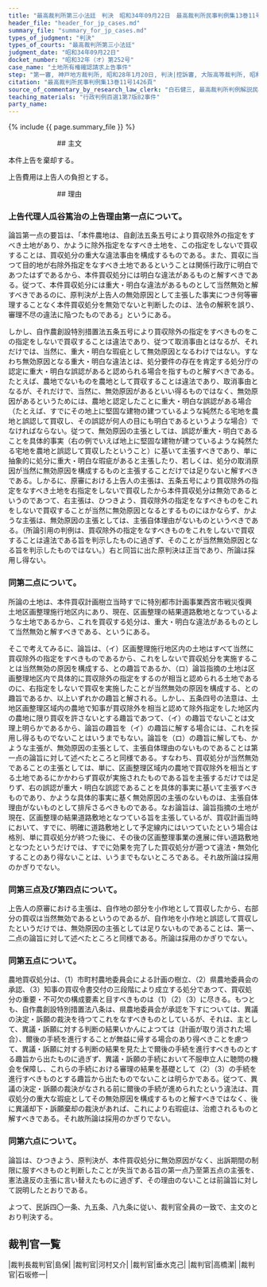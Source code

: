 ```yaml
---
title: "最高裁判所第三小法廷　判決　昭和34年09月22日　最高裁判所民事判例集13巻11号1426頁"
header_file: "header_for_jp_cases.md"
summary_file: "summary_for_jp_cases.md"
types_of_judgment: "判決"
types_of_courts: "最高裁判所第三小法廷"
judgment_date: "昭和34年09月22日"
docket_number: "昭和32年（オ）第252号"
case_name: "土地所有権確認請求上告事件"
step: "第一審, 神戸地方裁判所, 昭和28年1月20日, 判決|控訴審, 大阪高等裁判所, 昭和31年12月22日, 判決"
citation: "最高裁判所民事判例集13巻11号1426頁"
source_of_commentary_by_research_law_clerk: "白石健三, 最高裁判所判例解説民事篇昭和34年度220頁"
teaching_materials: "行政判例百選1第7版82事件"
party_name:
---
```



{% include {{ page.summary_file }}  %}





　　　　　　　## 主文


本件上告を棄却する。

上告費用は上告人の負担とする。





　　　　　　　## 理由


### 上告代理人瓜谷篤治の上告理由第一点について。

論旨第一点の要旨は、「本件農地は、自創法五条五号により買収除外の指定をすべき土地があり、かように除外指定をなすべき土地を、この指定をしないで買収することは、買収処分の重大な違法事由を構成するものである。また、買収に当つて目的地が右除外指定をなすべき土地であるということは関係行政庁に明白であつたはずであるから、本件買収処分には明白な違法があるものと解すべきである。従つて、本件買収処分には重大・明白な違法があるものとして当然無効と解すべきであるのに、原判決が上告人の無効原因として主張した事実につき何等審理することなく本件買収処分を無効でないと判断したのは、法令の解釈を誤り、審理不尽の違法に陥つたものである」というにある。

しかし、自作農創設特別措置法五条五号により買収除外の指定をすべきものをこの指定をしないで買収することは違法であり、従つて取消事由とはなるが、それだけでは、当然に、重大・明白な瑕疵として無効原因となるわけではない。すなわち無効原因となる重大・明白な違法とは、処分要件の存在を肯定する処分庁の認定に重大・明白な誤認があると認められる場合を指すものと解すべきである。たとえば、農地でないものを農地として買収することは違法であり、取消事由となるが、それだけで、当然に、無効原因があるといい得るものではなく、無効原因があるというためには、農地と認定したことに重大・明白な誤認がある場合（たとえば、すでにその地上に堅固な建物の建つているような純然たる宅地を農地と誤認して買収し、その誤認が何人の目にも明白であるというような場合）でなければならない。従つて、無効原因の主張としては、誤認が重大・明白であることを具体的事実（右の例でいえば地上に堅固な建物が建つているような純然たる宅地を農地と誤認して買収したということ）に基いて主張すべきであり、単に抽象的に処分に重大・明白な瑕疵があると主張したり、若しくは、処分の取消原因が当然に無効原因を構成するものと主張することだけでは足りないと解すべきである。しかるに、原審における上告人の主張は、五条五号により買収除外の指定をなすべき土地を右指定をしないで買収したから本件買収処分は無効であるというのであつて、右主張は、ひつきよう、買収除外の指定をなすべきものをこれをしないで買収することが当然に無効原因となるとするものにほかならず、かような主張は、無効原因の主張としては、主張自体理由がないものというべきである。（所論引用の判例は、買収除外の指定をなすべきものをこれをしないで買収することは違法である旨を判示したものに過ぎず、そのことが当然無効原因となる旨を判示したものではない。）右と同旨に出た原判決は正当であり、所論は採用し得ない。

### 同第二点について。

所論の土地は、本件買収計画樹立当時すでに特別都市計画事業西宮市戦災復興土地区画整理施行地区内にあり、現在、区画整理の結果道路敷地となつているような土地であるから、これを買収する処分は、重大・明白な違法があるものとして当然無効と解すべきである、というにある。

そこで考えてみるに、論旨は、（イ）区画整理施行地区内の土地はすべて当然に買収除外の指定をすべきものであるから、これをしないで買収処分を実施することは当然無効の原因を構成する、との趣旨であるか、（ロ）論旨指摘の土地は区画整理地区内で具体的に買収除外の指定をするのが相当と認められる土地であるのに、右指定をしないで買収を実施したことが当然無効の原因を構成する、との趣旨であるか、以上いずれかの趣旨と解される。しかし、五条四号の法意は、土地区画整理区域内の農地で知事が買収除外を相当と認めて除外指定をした地区内の農地に限り買収を許さないとする趣旨であつて、（イ）の趣旨でないことは文理上明らかであるから、論旨の趣旨を（イ）の趣旨に解する場合には、これを採用し得るものでないことはいうまでもない。論旨を（ロ）の趣旨に解しても、かような主張が、無効原因の主張として、主張自体理由のないものであることは第一点の論旨に対して述べたところと同様である。すなわち、買収処分が当然無効であることの主張としては、単に、区画整理区域内の農地で買収除外を相当とする土地であるにかかわらず買収が実施されたものである旨を主張するだけでは足りず、右の誤認が重大・明白な誤認であることを具体的事実に基いて主張すべきものであり、かような具体的事実に基く無効原因の主張のないものは、主張自体理由がないものとして排斥さるべきものである。なお論旨は、論旨指摘の土地が現在、区画整理の結果道路敷地となつている旨を主張しているが、買収計画当時において、すでに、明確に道路敷地として予定線内にはいつていたという場合は格別、単に買収処分が終つた後に、その後の区画整理事業の進展に伴い道路敷地となつたというだけでは、すでに効果を完了した買収処分が遡つて違法・無効化することのあり得ないことは、いうまでもないところである。それ故所論は採用のかぎりでない。



### 同第三点及び第四点について。

上告人の原審における主張は、自作地の部分を小作地として買収したから、右部分の買収は当然無効であるというのであるが、自作地を小作地と誤認して買収したというだけでは、無効原因の主張としては足りないものであることは、第一、二点の論旨に対して述べたところと同様である。所論は採用のかぎりでない。



### 同第五点について。

農地買収処分は、（1）市町村農地委員会による計画の樹立、（2）県農地委員会の承認、（3）知事の買収令書交付の三段階により成立する処分であつて、買収処分の重要・不可欠の構成要素と目すべきものは（1）（2）（3）に尽きる。もつとも、自作農創設特別措置法八条は、県農地委員会が承認を下すについては、異議の決定・訴願の裁決を待つてこれをなすべきものとしているが、それは、主として、異議・訴願に対する判断の結果いかんによつては（計画が取り消された場合）、爾後の手続を進行することが無益に帰する場合のあり得べきことを慮つて、異議・訴願に対する判断の結果を見た上で爾後の手続を進行すべきものとする趣旨から出たものに過ぎず、異議・訴願の手続において不服申立人に聴問の機会を保障し、これらの手続における審理の結果を基礎として（2）（3）の手続を進行すべきものとする趣旨から出たものでないことは明らかである。従つて、異議の決定・訴願の裁決がなされる前に爾後の手続が進められたという違法は、買収処分の重大な瑕疵としてその無効原因を構成するものと解すべきではなく、後に異議却下・訴願棄却の裁決があれば、これにより右瑕疵は、治癒されるものと解すべきである。それ故所論は採用のかぎりでない。



### 同第六点について。

論旨は、ひつきよう、原判決が、本件買収処分に無効原因がなく、出訴期間の制限に服すべきものと判断したことが失当である旨の第一点乃至第五点の主張を、憲法違反の主張に言い替えたものに過ぎず、その理由のないことは前論旨に対して説明したとおりである。

よつて、民訴四〇一条、九五条、八九条に従い、裁判官全員の一致で、主文のとおり判決する。

## 裁判官一覧

|裁判長裁判官|島保|
|裁判官|河村又介|
|裁判官|垂水克己|
|裁判官|高橋潔|
|裁判官|石坂修一|

